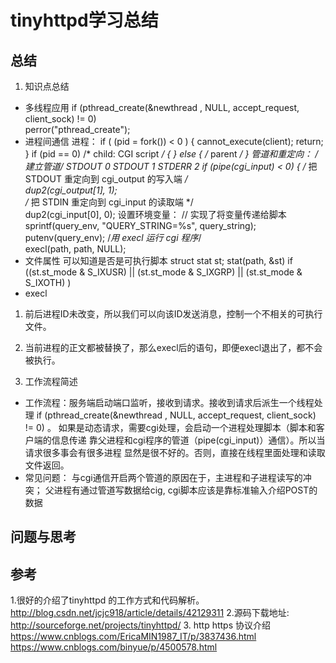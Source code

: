 # tinyhttpd学习总结
## 总结
1. 知识点总结
* 多线程应用
if (pthread_create(&newthread , NULL, accept_request, client_sock) != 0)  
            perror("pthread_create"); 
* 进程间通信
进程：
 if ( (pid = fork()) < 0 ) {
  cannot_execute(client);
  return;
 }
 if (pid == 0)  /* child: CGI script */
 {
 } else {    /* parent */
}
管道和重定向：
/*建立管道*/  STDOUT 0 STDOUT 1 STDERR 2
    if (pipe(cgi_input) < 0) {
/* 把 STDOUT 重定向到 cgi_output 的写入端 */  
dup2(cgi_output[1], 1);  
/* 把 STDIN 重定向到 cgi_input 的读取端 */  
dup2(cgi_input[0], 0); 
设置环境变量：
// 实现了将变量传递给脚本
sprintf(query_env, "QUERY_STRING=%s", query_string);  
            putenv(query_env); 
 /*用 execl 运行 cgi 程序*/  
        execl(path, path, NULL); 
* 文件属性 
可以知道是否是可执行脚本
struct stat st; 
stat(path, &st)
if ((st.st_mode & S_IXUSR) || (st.st_mode & S_IXGRP) || (st.st_mode & S_IXOTH)    ) 
* execl 
1. 前后进程ID未改变，所以我们可以向该ID发送消息，控制一个不相关的可执行文件。
2. 当前进程的正文都被替换了，那么execl后的语句，即便execl退出了，都不会被执行。

2. 工作流程简述
* 工作流程：服务端启动端口监听，接收到请求。接收到请求后派生一个线程处理
if (pthread_create(&newthread , NULL, accept_request, client_sock) != 0) 。
如果是动态请求，需要cgi处理，会启动一个进程处理脚本（脚本和客户端的信息传递
靠父进程和cgi程序的管道（pipe(cgi_input)）通信）。所以当请求很多事会有很多进程
显然是很不好的。否则，直接在线程里面处理和读取文件返回。
* 常见问题： 
与cgi通信开启两个管道的原因在于，主进程和子进程读写的冲突；
父进程有通过管道写数据给cig, cgi脚本应该是靠标准输入介绍POST的数据


## 问题与思考


## 参考
1.很好的介绍了tinyhttpd 的工作方式和代码解析。
http://blog.csdn.net/jcjc918/article/details/42129311
2.源码下载地址:
http://sourceforge.net/projects/tinyhttpd/
3. http https 协议介绍  
https://www.cnblogs.com/EricaMIN1987_IT/p/3837436.html
https://www.cnblogs.com/binyue/p/4500578.html
